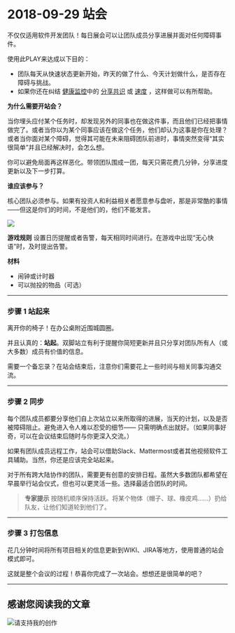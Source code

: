 # 2018-09-29 站会

不仅仅适用软件开发团队！每日展会可以让团队成员分享进展并面对任何障碍事件。

使用此PLAY来达成以下目的：

*   团队每天从快速状态更新开始，昨天的做了什么、今天计划做什么，是否存在障碍与挑战。
*   如果你还在纠结 [健康监控](https://www.atlassian.com/team-playbook/health-monitor.html)中的 [分享共识](https://www.atlassian.com/team-playbook/plays/standups#) 或 [速度](https://www.atlassian.com/team-playbook/plays/standups#) ，这样做可以有所帮助。

**为什么需要开站会？**

当你埋头应付某个任务时，却发现另外的同事也在做这件事，而且他们已经把事情做完了。或者当你以为某个同事应该在做这个任务，他们却认为这事是你在处理？或者当你面对某个障碍，觉得其可能在未来阻碍团队前进时，事情突然变得“其实很简单”并且已经解决时，会怎么想。

你可以避免局面再这样恶化。带领团队围成一团，每天只需花费几分钟，分享进度更新以及下一步打算。

**谁应该参与？**

核心团队必须参与。如果有投资人和利益相关者愿意参与盘听，那是非常酷的事情——但这是你们的时间，不是他们的，他们不能发言。

![](https://sggggy.github.io/images/2859735-eae736d2e1be06d2.png)

**游戏规则**
设置日历提醒或者告警，每天相同时间进行。在游戏中出现“无心快语”时，及时提出告警。

**材料**
* 闹钟或计时器
* 可以抛投的物品（可选）

---

### 步骤 1 **站起来**

离开你的椅子！在办公桌附近围城圆圈。

并且认真的：**站起**。双脚站立有利于提醒你简短更新并且只分享对团队所有人（或大多数）成员有价值的信息。

需要一个备忘录？在站会结束后，注意你们需要花上一些时间与相关同事沟通交流。

---

### 步骤 2 **同步**

每个团队成员都要分享他们自上次站立以来所取得的进展，当天的计划，以及是否被障碍阻止。避免进入令人难以忍受的细节—— 只需明确点出就好。（如果同事好奇，可以在会议结束后随时与你更深入交流。）

如果有团队成员远程工作，站会可以借助Slack、Mattermost或者其他视频软件工具辅助。当然，你还是应该完全站起来。

对于所有跨大陆协作的团队，需要更有创意的安排日程。虽然大多数团队都希望在早晨举行站会仪式，但也可以更灵活一些。选择最适合团队的时间。



> **专家提示**
> 按随机顺序保持活跃。将某个物体（帽子、球、橡皮鸡......）扔给队友，让他们知道轮到他们了。

---

### 步骤 3 **打包信息**

花几分钟时间将所有项目相关的信息更新到WIKI、JIRA等地方，使用普通的站会模式即可。

这就是整个会议的过程！恭喜你完成了一次站会。想想还是很简单的吧？

---

## 感谢您阅读我的文章

![请支持我的创作](https://sggggy.github.io/images/rewards_code.jpg)
